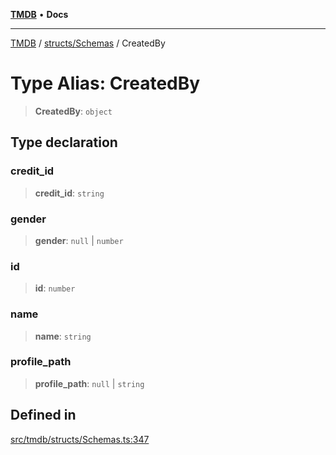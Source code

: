 [**TMDB**](../../../README.md) • **Docs**

***

[TMDB](../../../README.md) / [structs/Schemas](../README.md) / CreatedBy

# Type Alias: CreatedBy

> **CreatedBy**: `object`

## Type declaration

### credit\_id

> **credit\_id**: `string`

### gender

> **gender**: `null` \| `number`

### id

> **id**: `number`

### name

> **name**: `string`

### profile\_path

> **profile\_path**: `null` \| `string`

## Defined in

[src/tmdb/structs/Schemas.ts:347](https://github.com/Norviah/media-hub/blob/d809718af017974e095f312fcfa8bfdf58d3e3e5/src/tmdb/structs/Schemas.ts#L347)
